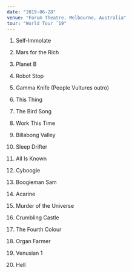 ```yaml
---
date: "2019-06-28"
venue: "Forum Theatre, Melbourne, Australia"
tour: "World Tour `19"
---
```



 1. Self-Immolate

 2. Mars for the Rich

 3. Planet B

 4. Robot Stop

 5. Gamma Knife
    (People Vultures outro)

 6. This Thing

 7. The Bird Song

 8. Work This Time

 9. Billabong Valley

10. Sleep Drifter

11. All Is Known

12. Cyboogie

13. Boogieman Sam

14. Acarine

15. Murder of the Universe

16. Crumbling Castle

17. The Fourth Colour

18. Organ Farmer

19. Venusian 1

20. Hell


